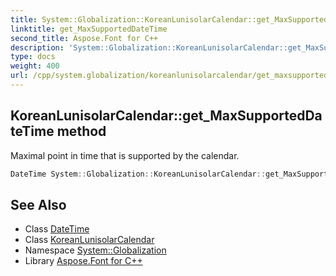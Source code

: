 ```yaml
---
title: System::Globalization::KoreanLunisolarCalendar::get_MaxSupportedDateTime method
linktitle: get_MaxSupportedDateTime
second_title: Aspose.Font for C++
description: 'System::Globalization::KoreanLunisolarCalendar::get_MaxSupportedDateTime method. Maximal point in time that is supported by the calendar in C++.'
type: docs
weight: 400
url: /cpp/system.globalization/koreanlunisolarcalendar/get_maxsupporteddatetime/
---
```

## KoreanLunisolarCalendar::get_MaxSupportedDateTime method


Maximal point in time that is supported by the calendar.

```cpp
DateTime System::Globalization::KoreanLunisolarCalendar::get_MaxSupportedDateTime() const override
```

## See Also

* Class [DateTime](../../../system/datetime/)
* Class [KoreanLunisolarCalendar](../)
* Namespace [System::Globalization](../../)
* Library [Aspose.Font for C++](../../../)
